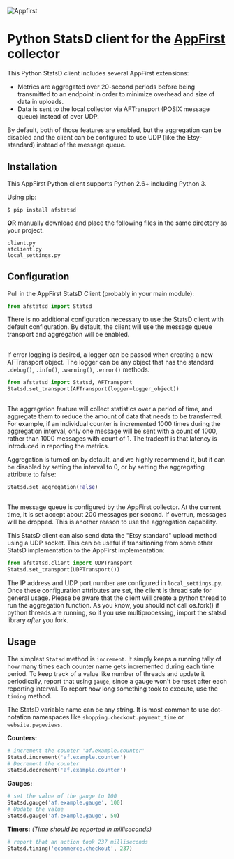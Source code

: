 ![Appfirst](http://www.appfirst.com/static/images/appfirst-logo.svg)

Python StatsD client for the [AppFirst](http://www.appfirst.com) collector
====================================
This Python StatsD client includes several AppFirst extensions:

- Metrics are aggregated over 20-second periods before being transmitted to an endpoint in order to minimize overhead and size of data in uploads.
- Data is sent to the local collector via AFTransport (POSIX message queue) instead of over UDP.

By default, both of those features are enabled, but the aggregation can be disabled and the client can be configured
to use UDP (like the Etsy-standard) instead of the message queue.

Installation
------------
This AppFirst Python client supports Python 2.6+ including Python 3.

Using pip:

    $ pip install afstatsd

**OR** manually download and place the following files in the same directory as your project.

    client.py
    afclient.py
    local_settings.py

Configuration
-------------

Pull in the AppFirst StatsD Client (probably in your main module):

```python
from afstatsd import Statsd
```

There is no additional configuration necessary to use the StatsD client with default
configuration. By default, the client will use the message queue transport and aggregation
will be enabled.

## 

If error logging is desired, a logger can be passed when creating a new AFTransport object.
The logger can be any object that has the standard `.debug()`, `.info()`, `.warning()`, `.error()`
methods.

```python
from afstatsd import Statsd, AFTransport
Statsd.set_transport(AFTransport(logger=logger_object))
```

## 

The aggregation feature will collect statistics over a period of time, and aggregate
them to reduce the amount of data that needs to be transferred. For example, if an
individual counter is incremented 1000 times during the aggregation interval, only one
message will be sent with a count of 1000, rather than 1000 messages with count of 1.
The tradeoff is that latency is introduced in reporting the metrics.

Aggregation is turned on by default, and we highly recommend it, but it can be disabled
by setting the interval to 0, or by setting the aggregating attribute to false:

```python
Statsd.set_aggregation(False)
```

## 

The message queue is configured by the AppFirst collector. At the current
time, it is set accept about 200 messages per second. If overrun,
messages will be dropped. This is another reason to use the aggregation
capability.

This StatsD client can also send data the "Etsy standard" upload method using a UDP socket.
This can be useful if transitioning from some other StatsD implementation to the AppFirst
implementation:

```python
from afstatsd.client import UDPTransport
Statsd.set_transport(UDPTransport())
```

The IP address and UDP port number are configured in `local_settings.py`. Once these
configuration attributes are set, the client is thread safe for general usage.
Please be aware that the client will create a python thread to run the aggregation
function. As you know, you should not call os.fork() if python threads are running,
so if you use multiprocessing, import the statsd library *after* you fork.

Usage
-----
The simplest `Statsd` method is `increment`. It simply keeps a running tally of
how many times each counter name gets incremented during each time period. To
keep track of a value like number of threads and update it periodically, report
that using `gauge`, since a gauge won't be reset after each reporting interval.
To report how long something took to execute, use the `timing` method.

The StatsD variable name can be any string. It is most common to use
dot-notation namespaces like `shopping.checkout.payment_time` or `website.pageviews`.

**Counters:**

```python
# increment the counter 'af.example.counter'
Statsd.increment('af.example.counter')
# Decrement the counter
Statsd.decrement('af.example.counter')
```

**Gauges:**

```python
# set the value of the gauge to 100
Statsd.gauge('af.example.gauge', 100)
# Update the value
Statsd.gauge('af.example.gauge', 50)
```

**Timers:** *(Time should be reported in milliseconds)*

```python
# report that an action took 237 milliseconds
Statsd.timing('ecommerce.checkout', 237)
```
